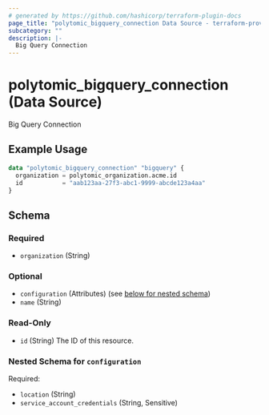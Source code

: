 ```yaml
---
# generated by https://github.com/hashicorp/terraform-plugin-docs
page_title: "polytomic_bigquery_connection Data Source - terraform-provider-polytomic"
subcategory: ""
description: |-
  Big Query Connection
---
```


# polytomic_bigquery_connection (Data Source)

Big Query Connection

## Example Usage

```terraform
data "polytomic_bigquery_connection" "bigquery" {
  organization = polytomic_organization.acme.id
  id           = "aab123aa-27f3-abc1-9999-abcde123a4aa"
}
```

<!-- schema generated by tfplugindocs -->
## Schema

### Required

- `organization` (String)

### Optional

- `configuration` (Attributes) (see [below for nested schema](#nestedatt--configuration))
- `name` (String)

### Read-Only

- `id` (String) The ID of this resource.

<a id="nestedatt--configuration"></a>
### Nested Schema for `configuration`

Required:

- `location` (String)
- `service_account_credentials` (String, Sensitive)


